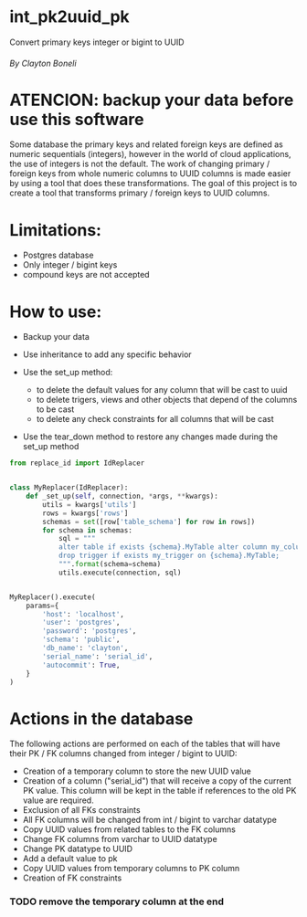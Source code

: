 # int_pk2uuid_pk
Convert primary keys integer or bigint to UUID

###### By Clayton Boneli

# ATENCION: backup your data before use this software

Some database the primary keys and related foreign keys are defined as numeric sequentials (integers), however in the world of cloud applications, the use of integers is not the default. The work of changing primary / foreign keys from whole numeric columns to UUID columns is made easier by using a tool that does these transformations. The goal of this project is to create a tool that transforms primary / foreign keys to UUID columns.

# Limitations:
* Postgres database
* Only integer / bigint keys
* compound keys are not accepted

# How to use:
* Backup your data
* Use inheritance to add any specific behavior
* Use the set_up method:
    * to delete the default values for any column that will be cast to uuid
    * to delete trigers, views and other objects that depend of the columns to be cast 
    * to delete any check constraints for all columns that will be cast
    
* Use the tear_down method to restore any changes made during the set_up method 

```python
from replace_id import IdReplacer


class MyReplacer(IdReplacer):
    def _set_up(self, connection, *args, **kwargs):
        utils = kwargs['utils']
        rows = kwargs['rows']
        schemas = set([row['table_schema'] for row in rows])
        for schema in schemas:
            sql = """
            alter table if exists {schema}.MyTable alter column my_column drop default;
            drop trigger if exists my_trigger on {schema}.MyTable;
            """.format(schema=schema)
            utils.execute(connection, sql)


MyReplacer().execute(
    params={
        'host': 'localhost',
        'user': 'postgres',
        'password': 'postgres',
        'schema': 'public',
        'db_name': 'clayton',
        'serial_name': 'serial_id',
        'autocommit': True,
    }
)
```

# Actions in the database

The following actions are performed on each of the tables that will have their PK / FK columns changed from integer / bigint to UUID:
* Creation of a temporary column to store the new UUID value
* Creation of a column ("serial_id") that will receive a copy of the current PK value. This column will be kept in the table if references to the old PK value are required.
* Exclusion of all  FKs constraints
* All FK columns will be changed from int / bigint to varchar datatype
* Copy UUID values from related tables to the FK columns
* Change FK columns  from varchar to UUID datatype
* Change PK datatype to UUID
* Add a default value to pk
* Copy UUID values from temporary columns to PK column
* Creation of FK constraints

### TODO remove the temporary column at the end

